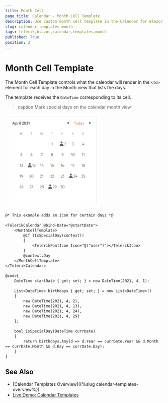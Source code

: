```yaml
---
title: Month Cell
page_title: Calendar - Month Cell Template
description: Use custom month cell template in the Calendar for Blazor.
slug: calendar-templates-month
tags: telerik,blazor,calendar,templates,month
published: True
position: 2
---
```


# Month Cell Template

The Month Cell Template controls what the calendar will render in the `<td>` element for each day in the Month view that lists the days.

The template receives the `DateTime` corresponding to its cell.

>caption Mark special days on the calendar month view

![calendar month cell template](images/calendar-month-template.png)

````CSHTML
@* This example adds an icon for certain days *@

<TelerikCalendar @bind-Date="@startDate">
    <MonthCellTemplate>
        @if (IsSpecialDay(context))
        {
            <TelerikFontIcon Icon="@("user")"></TelerikIcon>
        }
        @context.Day
    </MonthCellTemplate>
</TelerikCalendar>

@code{
    DateTime startDate { get; set; } = new DateTime(2021, 4, 1);
    
    List<DateTime> birthdays { get; set; } = new List<DateTime>()
    {
        new DateTime(2021, 4, 2),
        new DateTime(2021, 4, 13),
        new DateTime(2021, 4, 24),
        new DateTime(2021, 4, 29)
    };

    bool IsSpecialDay(DateTime currDate)
    {
        return birthdays.Any(d => d.Year == currDate.Year && d.Month == currDate.Month && d.Day == currDate.Day);
    }
}
````


## See Also

 * [Calendar Templates Overview]({%slug calendar-templates-overview%})
 * [Live Demo: Calendar Templates](https://demos.telerik.com/blazor-ui/calendar/templates)
 

